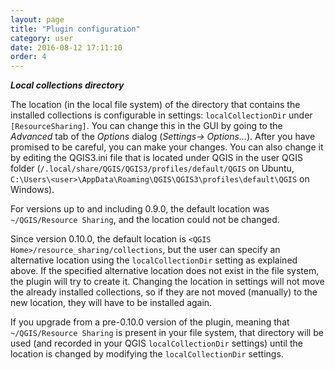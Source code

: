 ```yaml
---
layout: page
title: "Plugin configuration"
category: user
date: 2016-08-12 17:11:10
order: 4
---
```


***Local collections directory***

The location (in the local file system) of the directory that
contains the installed collections is configurable in settings:
``localCollectionDir`` under ``[ResourceSharing]``.
You can change this in the GUI by going to the *Advanced*
tab of the *Options* dialog (*Settings-> Options...*).
After you have promised to be careful, you can make your
changes.
You can also change it by editing the QGIS3.ini file that is located
under QGIS in the user QGIS folder
(``/.local/share/QGIS/QGIS3/profiles/default/QGIS`` on Ubuntu,
``C:\Users\<user>\AppData\Roaming\QGIS\QGIS3\profiles\default\QGIS``
on Windows).

For versions up to and including 0.9.0, the default location was
``~/QGIS/Resource Sharing``, and the location could not be changed.

Since version 0.10.0, the default location is
``<QGIS Home>/resource_sharing/collections``,
but the user can specify an alternative location using the
``localCollectionDir`` setting as explained above.
If the specified alternative location does not exist in the file
system, the plugin will try to create it.
Changing the location in settings will not move the already installed
collections, so if they are not moved (manually) to the new location,
they will have to be installed again.

If you upgrade from a pre-0.10.0 version of the plugin, meaning that
``~/QGIS/Resource Sharing`` is present in your file system, that
directory will be used (and recorded in your QGIS
``localCollectionDir`` settings) until the location is changed by
modifying the ``localCollectionDir`` settings.

